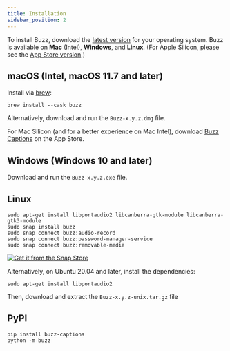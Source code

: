 ```yaml
---
title: Installation
sidebar_position: 2
---
```


To install Buzz, download the [latest version](https://github.com/chidiwilliams/buzz/releases/latest) for your operating
system. Buzz is available on **Mac** (Intel), **Windows**, and **Linux**. (For Apple Silicon, please see
the [App Store version](https://apps.apple.com/us/app/buzz-captions/id6446018936?mt=12&itsct=apps_box_badge&itscg=30200).)

## macOS (Intel, macOS 11.7 and later)

Install via [brew](https://brew.sh/):

```shell
brew install --cask buzz
```

Alternatively, download and run the `Buzz-x.y.z.dmg` file.

For Mac Silicon (and for a better experience on Mac Intel),
download [Buzz Captions](https://apps.apple.com/us/app/buzz-captions/id6446018936?mt=12&amp;itsct=apps_box_badge&amp;itscg=30200)
on the App Store.

## Windows (Windows 10 and later)

Download and run the `Buzz-x.y.z.exe` file.

## Linux

```shell
sudo apt-get install libportaudio2 libcanberra-gtk-module libcanberra-gtk3-module
sudo snap install buzz
sudo snap connect buzz:audio-record
sudo snap connect buzz:password-manager-service
sudo snap connect buzz:removable-media
```

[![Get it from the Snap Store](https://snapcraft.io/static/images/badges/en/snap-store-black.svg)](https://snapcraft.io/buzz)

Alternatively, on Ubuntu 20.04 and later, install the dependencies:

```shell
sudo apt-get install libportaudio2
```

Then, download and extract the `Buzz-x.y.z-unix.tar.gz` file

## PyPI

```shell
pip install buzz-captions
python -m buzz
```
